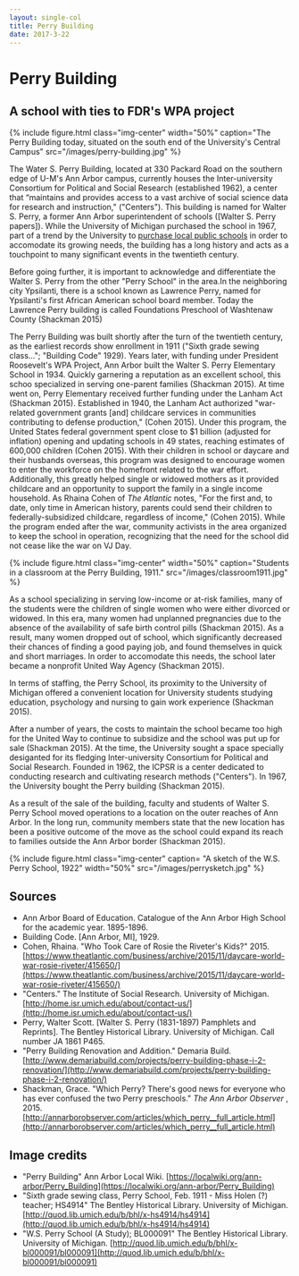 ```yaml
---
layout: single-col
title: Perry Building
date: 2017-3-22
--- 
```



# Perry Building

## A school with ties to FDR's WPA project 

{% include figure.html class="img-center" width="50%" caption="The Perry Building today, situated on the south end of the University's Central Campus" src="/images/perry-building.jpg" %}

The Water S. Perry Building, located at 330 Packard Road on the southern edge of U-M's Ann Arbor campus, currently houses the Inter-university Consortium for Political and Social Research (established 1962), a center that “maintains and provides access to a vast archive of social science data for research and instruction," ("Centers"). This building is named for Walter S. Perry, a former Ann Arbor superintendent of schools ([Walter S. Perry papers]). While the University of Michigan purchased the school in 1967, part of a trend by the University to [purchase local public schools](https://umich-hist-399.github.io/campus-histories/essays/acq-public-schools) in order to accomodate its growing needs, the building has a long history and acts as a touchpoint to many significant events in the twentieth century.

Before going further, it is important to acknowledge and differentiate the Walter S. Perry from the other "Perry School" in the area.In the neighboring city Ypsilanti, there is a school known as Lawrence Perry, named for Ypsilanti's first African American school board member. Today the Lawrence Perry building is called Foundations Preschool of Washtenaw County (Shackman 2015)

The Perry Building was built shortly after the turn of the twentieth century, as the earliest records show enrollment in 1911 ("Sixth grade sewing class..."; "Building Code" 1929). Years later, with funding under President Roosevelt's WPA Project, Ann Arbor built the Walter S. Perry Elementary School in 1934. Quickly garnering  a reputation as an excellent school, this schoo specialized in serving one-parent families (Shackman 2015). At time went on, Perry Elementary received further funding under the Lanham Act (Shackman 2015). Established in 1940, the Lanham Act authorized "war-related government grants [and] childcare services  in communities contributing to defense production," (Cohen 2015). Under this program, the United States federal government spent close to $1 billion (adjusted for inflation) opening and updating schools in 49 states, reaching estimates of 600,000 children (Cohen 2015). With their children in school or daycare and their husbands overseas, this program was designed to encourage women to enter the workforce on the homefront related to the war effort. Additionally, this greatly helped single or widowed mothers as it provided childcare and an opportunity to support the family in a single income household. As Rhaina Cohen of _The Atlantic_ notes, "For the first and, to date, only time in American history, parents could send their children to federally-subsidized childcare, regardless of income," (Cohen 2015). While the program ended after the war, community activists in the area organized to keep the school in operation, recognizing that the need for the school did not cease like the war on VJ Day. 

{% include figure.html class="img-center" width="50%" caption="Students in a classroom at the Perry Building, 1911." src="/images/classroom1911.jpg" %}

As a school specializing in serving low-income or at-risk families, many of the students were the children of single women who were either divorced or widowed. In this era, many women had unplanned pregnancies due to the absence of the availability of safe birth control pills (Shackman 2015). As a result, many women dropped out of school, which significantly decreased their chances of finding a good paying job, and found themselves in  quick and short marriages. In order to accomodate this needs, the school later became a nonprofit United Way Agency (Shackman 2015).

In terms of staffing, the Perry School, its proximity to the University of Michigan offered a convenient location for University students studying education, psychology and nursing to gain work experience (Shackman 2015).

After a number of years, the costs to maintain the school became too high for the United Way to continue to subsidize and the school was put up for sale (Shackman 2015). At the time, the University sought a space specially desiganted for its fledging Inter-university Consortium for Political and Social Research. Founded in 1962, the ICPSR is a center dedicated to conducting research and cultivating research methods ("Centers"). In 1967, the University bought the Perry building (Shackman 2015). 

As a result of the sale of the building, faculty and students of Walter S. Perry School moved operations to a location on the outer reaches of Ann Arbor. In the long run, community members state that the new location has been a positive outcome of the move as the school could expand its reach to families outside the Ann Arbor border (Shackman 2015).


{% include figure.html class="img-center" caption= "A sketch of the W.S. Perry School, 1922" width="50%" src="/images/perrysketch.jpg" %}


## Sources

- Ann Arbor Board of Education. Catalogue of the Ann Arbor High School for the academic year. 1895-1896.
- Building Code. [Ann Arbor, MI], 1929.
- Cohen, Rhaina. "Who Took Care of Rosie the Riveter's Kids?" 2015. [https://www.theatlantic.com/business/archive/2015/11/daycare-world-war-rosie-riveter/415650/](https://www.theatlantic.com/business/archive/2015/11/daycare-world-war-rosie-riveter/415650/)
- "Centers." The Institute of Social Research. University of Michigan. [http://home.isr.umich.edu/about/contact-us/](http://home.isr.umich.edu/about/contact-us/)
- Perry, Walter Scott. [Walter S. Perry (1831-1897) Pamphlets and Reprints]. The Bentley Historical Library. University of Michigan. Call number JA 1861 P465.
- "Perry Building Renovation and Addition." Demaria Build. [http://www.demariabuild.com/projects/perry-building-phase-i-2-renovation/](http://www.demariabuild.com/projects/perry-building-phase-i-2-renovation/)
- Shackman, Grace. "Which Perry? There's good news for everyone who has ever confused the two Perry preschools." _The Ann Arbor Observer_ , 2015. [http://annarborobserver.com/articles/which_perry__full_article.html](http://annarborobserver.com/articles/which_perry__full_article.html)

## Image credits
- "Perry Building" Ann Arbor Local Wiki. [https://localwiki.org/ann-arbor/Perry_Building](https://localwiki.org/ann-arbor/Perry_Building)
- "Sixth grade sewing class, Perry School, Feb. 1911 - Miss Holen (?) teacher; HS4914" The Bentley Historical Library. University of Michigan.[http://quod.lib.umich.edu/b/bhl/x-hs4914/hs4914](http://quod.lib.umich.edu/b/bhl/x-hs4914/hs4914)
-  "W.S. Perry School (A Study); BL000091" The Bentley Historical Library. University of Michigan. [http://quod.lib.umich.edu/b/bhl/x-bl000091/bl000091](http://quod.lib.umich.edu/b/bhl/x-bl000091/bl000091)
